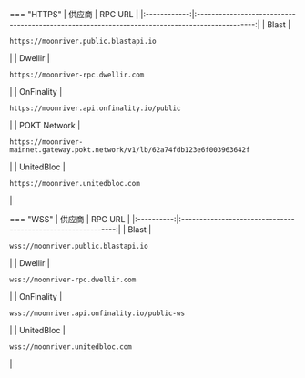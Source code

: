 === "HTTPS"
    |    供应商    |                                            RPC URL                                             |
    |:------------:|:----------------------------------------------------------------------------------------------:|
    |    Blast     |                     <pre>```https://moonriver.public.blastapi.io```</pre>                      |
    |   Dwellir    |                       <pre>```https://moonriver-rpc.dwellir.com```</pre>                       |
    |  OnFinality  |                  <pre>```https://moonriver.api.onfinality.io/public```</pre>                   |
    | POKT Network | <pre>```https://moonriver-mainnet.gateway.pokt.network/v1/lb/62a74fdb123e6f003963642f```</pre> |
    |  UnitedBloc  |                       <pre>```https://moonriver.unitedbloc.com```</pre>                        |

=== "WSS"
    |   供应商   |                           RPC URL                            |
    |:----------:|:------------------------------------------------------------:|
    |   Blast    |     <pre>```wss://moonriver.public.blastapi.io```</pre>      |
    |  Dwellir   |       <pre>```wss://moonriver-rpc.dwellir.com```</pre>       |
    | OnFinality | <pre>```wss://moonriver.api.onfinality.io/public-ws```</pre> |
    | UnitedBloc |       <pre>```wss://moonriver.unitedbloc.com```</pre>        |
